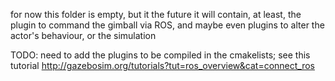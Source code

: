 for now this folder is empty, but it the future it will contain, at least, the plugin to command the gimball via ROS, and maybe even plugins to alter the actor's behaviour, or the simulation


TODO: need to add the plugins to be compiled in the cmakelists; see this tutorial
http://gazebosim.org/tutorials?tut=ros_overview&cat=connect_ros
